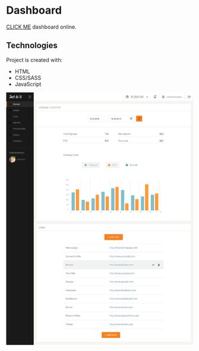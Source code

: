 # Dashboard

[CLICK ME](https://pcwitcher.github.io/dashboard/) dashboard online.

## Technologies

Project is created with:

- HTML
- CSS/SASS
- JavaScript

![dashboard](./images/dashboard.png)
